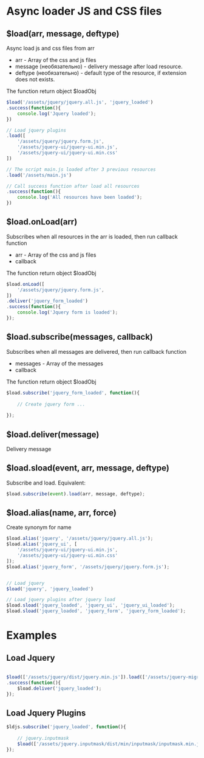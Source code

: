 # Async loader JS and CSS files


## $load(arr, message, deftype)

Async load js and css files from arr

- arr - Array of the css and js files
- message (необязательно) - delivery message after load resource.
- deftype (необязательно) - default type of the resource, if extension does not exists.

The function return object $loadObj

```javascript
$load('/assets/jquery/jquery.all.js', 'jquery_loaded')
.success(function(){
    console.log('Jquery loaded');
})

// Load jquery plugins
.load([
    '/assets/jquery/jquery.form.js',
    '/assets/jquery-ui/jquery-ui.min.js',
    '/assets/jquery-ui/jquery-ui.min.css'
])

// The script main.js loaded after 3 previous resources
.load('/assets/main.js') 

// Call success function after load all resources
.success(function(){
    console.log('All resources have been loaded');
})
```



## $load.onLoad(arr)

Subscribes when all resources in the arr is loaded, then run callback function

- arr - Array of the css and js files
- callback

The function return object $loadObj


```javascript
$load.onLoad([
	'/assets/jquery/jquery.form.js',
])
.deliver('jquery_form_loaded')
.success(function(){
	console.log('Jquery form is loaded');
});
```



## $load.subscribe(messages, callback)


Subscribes when all messages are delivered, then run callback function

- messages - Array of the messages
- callback

The function return object $loadObj

```javascript
$load.subscribe('jquery_form_loaded', function(){
	
	// Create jquery form ...
	
});
```


## $load.deliver(message)

Delivery message


## $load.sload(event, arr, message, deftype)

Subscribe and load. Equivalent:

```javascript
$load.subscribe(event).load(arr, message, deftype);
```


## $load.alias(name, arr, force)

Create synonym for name


```javascript
$load.alias('jquery', '/assets/jquery/jquery.all.js');
$load.alias('jquery_ui', [
    '/assets/jquery-ui/jquery-ui.min.js',
    '/assets/jquery-ui/jquery-ui.min.css'
]);
$load.alias('jquery_form', '/assets/jquery/jquery.form.js');


// Load jquery
$load('jquery', 'jquery_loaded')

// Load jquery plugins after jquery load
$load.sload('jquery_loaded', 'jquery_ui', 'jquery_ui_loaded');
$load.sload('jquery_loaded', 'jquery_form', 'jquery_form_loaded');

```


# Examples

## Load Jquery

```javascript

$load(['/assets/jquery/dist/jquery.min.js']).load(['/assets/jquery-migrate/jquery-migrate.min.js'])
.success(function(){	
	$load.deliver('jquery_loaded');
});

```


## Load Jquery Plugins

```javascript
$ldjs.subscribe('jquery_loaded', function(){
	
	// jquery.inputmask
	$load(['/assets/jquery.inputmask/dist/min/inputmask/inputmask.min.js', 'jquery_inputmask_loaded']);
});

```